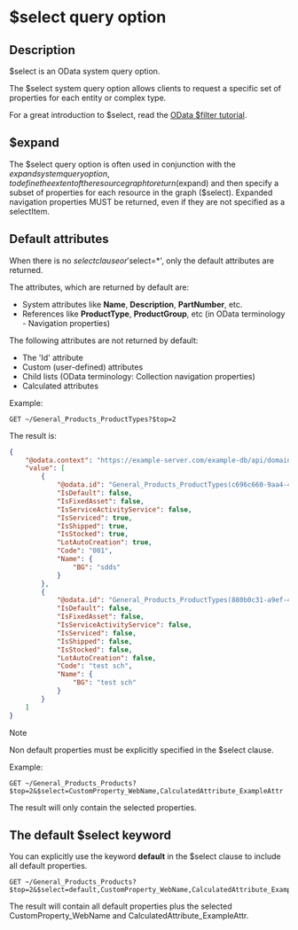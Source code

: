 # **$select** query option

## Description

$select is an OData system query option.

The $select system query option allows clients to request a specific set of properties for each entity or complex type.

For a great introduction to $select, read the [OData $filter tutorial](https://www.odata.org/getting-started/basic-tutorial/#select).

## $expand

The $select query option is often used in conjunction with the $expand system query option, to define the extent of the resource graph to return ($expand) and then specify a subset of properties for each resource in the graph ($select).
Expanded navigation properties MUST be returned, even if they are not specified as a selectItem.

## Default attributes

When there is no $select clause or '$select=*', only the default attributes are returned.

The attributes, which are returned by default are:

* System attributes like **Name**, **Description**, **PartNumber**, etc.
* References like **ProductType**, **ProductGroup**, etc (in OData terminology - Navigation properties)

The following attributes are not returned by default:

* The 'Id' attribute
* Custom (user-defined) attributes
* Child lists (OData terminology: Collection navigation properties)
* Calculated attributes

Example:

```
GET ~/General_Products_ProductTypes?$top=2
```

The result is:

```json
{
    "@odata.context": "https://example-server.com/example-db/api/domain/odata/$metadata#General_Products_ProductTypes",
    "value": [
        {
            "@odata.id": "General_Products_ProductTypes(c696c660-9aa4-4fe5-a396-126af4101792)",
            "IsDefault": false,
            "IsFixedAsset": false,
            "IsServiceActivityService": false,
            "IsServiced": true,
            "IsShipped": true,
            "IsStocked": true,
            "LotAutoCreation": true,
            "Code": "001",
            "Name": {
                "BG": "sdds"
            }
        },
        {
            "@odata.id": "General_Products_ProductTypes(880b0c31-a9ef-4a3c-a0e7-13d39aa57464)",
            "IsDefault": false,
            "IsFixedAsset": false,
            "IsServiceActivityService": false,
            "IsServiced": false,
            "IsShipped": false,
            "IsStocked": false,
            "LotAutoCreation": false,
            "Code": "test sch",
            "Name": {
                "BG": "test sch"
            }
        }
    ]
}
```

> [!note]
> Non default properties must be explicitly specified in the $select clause.

Example:

```
GET ~/General_Products_Products?$top=2&$select=CustomProperty_WebName,CalculatedAttribute_ExampleAttr
```

The result will only contain the selected properties.

## The **default** $select keyword

You can explicitly use the keyword **default** in the $select clause to include all default properties.

```
GET ~/General_Products_Products?$top=2&$select=default,CustomProperty_WebName,CalculatedAttribute_ExampleAttr
```

The result will contain all default properties plus the selected CustomProperty_WebName and CalculatedAttribute_ExampleAttr.
